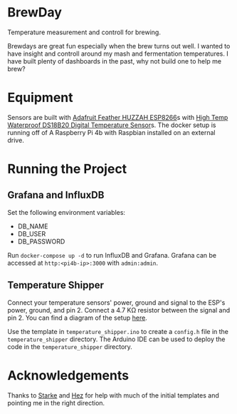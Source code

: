 # BrewDay
Temperature measurement and controll for brewing.

Brewdays are great fun especially when the brew turns out well. I wanted to have insight and controll around my mash and fermentation temperatures. I have built plenty of dashboards in the past, why not build one to help me brew?

# Equipment

Sensors are built with [Adafruit Feather HUZZAH ESP8266](https://www.adafruit.com/product/2821)s with [High Temp Waterproof DS18B20 Digital Temperature Sensor](https://www.adafruit.com/product/3846)s.
The docker setup is running off of A Raspberry Pi 4b with Raspbian installed on an external drive. 

# Running the Project

## Grafana and InfluxDB

Set the following environment variables: 
 - DB_NAME
 - DB_USER
 - DB_PASSWORD

Run `docker-compose up -d` to run InfluxDB and Grafana. Grafana can be accessed at `http:<pi4b-ip>:3000` with `admin:admin`.  

## Temperature Shipper

Connect your temperature sensors' power, ground and signal to the ESP's power, ground, and pin 2. Connect a 4.7 KΩ resistor between the signal and pin 2. You can find a diagram of the setup [here](https://learn.adafruit.com/using-ds18b20-temperature-sensor-with-circuitpython/hardware).

Use the template in `temperature_shipper.ino` to create a `config.h` file in the `temperature_shipper` directory. The Arduino IDE can be used to deploy the code in the `temperature_shipper` directory. 

# Acknowledgements
Thanks to [Starke](https://github.com/jrstarke/) and [Hez](https://github.com/hez/) for help with much of the initial templates and pointing me in the right direction. 
